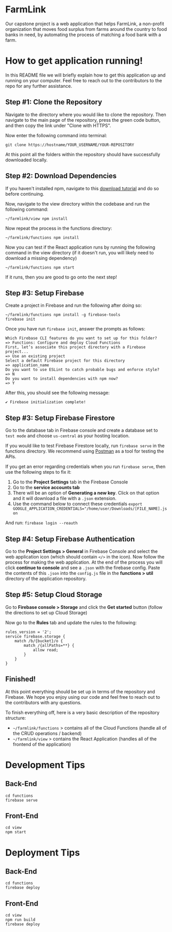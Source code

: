 # FarmLink
Our capstone project is a web application that helps FarmLink, a non-profit organization that moves food surplus from farms around the country to food banks in need, by automating the process of matching a food bank with a farm.
# How to get application running!
In this README file we will briefly explain how to get this application up and running on your computer. Feel free to reach out to the contributors to the repo for any further assistance.
## Step #1: Clone the Repository
Navigate to the directory where you would like to clone the repository. Then navigate to the main page of the repository, press the green code button, and then copy the link under "Clone with HTTPS".

Now enter the following command into terminal:

    git clone https://hostname/YOUR_USERNAME/YOUR-REPOSITORY
At this point all the folders within the repository should have successfully downloaded locally.
## Step #2: Download Dependencies 
If you haven't installed npm, navigate to this [download tutorial](https://www.npmjs.com/get-npm) and do so before continuing.

Now, navigate to the view directory within the codebase and run the following command:

    ~/farmlink/view npm install

Now repeat the process in the functions directory:

    ~/farmlink/functions npm install
Now you can test if the React application runs by running the following command in the view directory (if it doesn't run, you will likely need to download a missing dependency)

    ~/farmlink/functions npm start
If it runs, then you are good to go onto the next step!
## Step #3: Setup Firebase
Create a project in Firebase and run the following after doing so:

    ~/farmlink/functions npm install -g firebase-tools
    firebase init
Once you have run `firebase init`, answer the prompts as follows:

    Which Firebase CLI features do you want to set up for this folder? 
    => Functions: Configure and deploy Cloud Functions
    First, let’s associate this project directory with a Firebase project...
    => Use an existing project
    Select a default Firebase project for this directory
    => application_name 
    Do you want to use ESLint to catch probable bugs and enforce style?
    => N
    Do you want to install dependencies with npm now?
    => Y
After this, you should see the following message:

    ✔ Firebase initialization complete!
## Step #3: Setup Firebase Firestore
Go to the database tab in Firebase console and create a database set to `test mode` and choose `us-central` as your hosting location.

If you would like to test Firebase Firestore locally, run `firebase serve` in the functions directory. We recommend using [Postman](https://www.postman.com/) as a tool for testing the APIs.

If you get an error regarding credentials when you run `firebase serve`, then use the following steps to fix it:
1. Go to the **Project Settings** tab in the Firebase Console
2. Go to the **service accounts tab**
3. There will be an option of **Generating a new key**. Click on that option and it will download a file with a `.json` extension.
4. Use the command below to connect these credentials 
`export GOOGLE_APPLICATION_CREDENTIALS="/home/user/Downloads/[FILE_NAME].json`

And run: `firebase login --reauth`
## Step #4: Setup Firebase Authentication
Go to the **Project Settings > General** in Firebase Console and select the web application icon (which should contain `</>` in the icon). Now follow the process for making the web application. At the end of the process you will click **continue to console** and see a `.json` with the firebase config. Paste the contents of this `.json` into the `config.js` file in the **functions > util** directory of the application repository.
## Step #5: Setup Cloud Storage
Go to **Firebase console > Storage** and click the **Get started** button (follow the directions to set up Cloud Storage)

Now go to the **Rules** tab and update the rules to the following:

    rules_version = '2';
    service firebase.storage {
	    match /b/{bucket}/o {
		    match /{allPaths=**} {
			    allow read;
			}
		}
	}
## Finished!
At this point everything should be set up in terms of the repository and Firebase. We hope you enjoy using our code and feel free to reach out to the contributors with any questions. 

To finish everything off, here is a very basic description of the repository structure:
* `~/farmlink/functions` > contains all of the Cloud Functions (handle all of the CRUD operations / backend)
* `~/farmlink/view` > contains the React Application (handles all of the frontend of the application)
# Development Tips
## Back-End
    cd functions
    firebase serve
## Front-End
    cd view
    npm start

# Deployment Tips
## Back-End
    cd functions
    firebase deploy
## Front-End
    cd view
    npm run build
    firebase deploy
